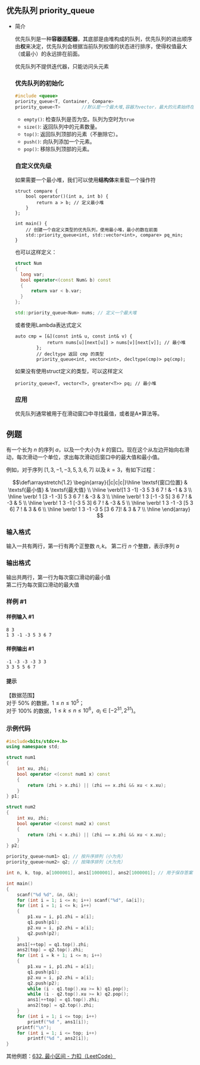 ## 优先队列 priority_queue

* 简介

  优先队列是一种**容器适配器**，其底部是由堆构成的队列，优先队列的进出顺序由**权**来决定，优先队列会根据当前队列权值的状态进行排序，使得权值最大（或最小）的永远排在前面。

  优先队列不提供迭代器，只能访问头元素

  ### 优先队列的初始化

  ```c++
  #include <queue>
  priority_queue<T, Container, Compare>
  priority_queue<T>        //默认是一个最大堆,容器为vector，最大的元素始终在最前面
  ```

  - `empty()`: 检查队列是否为空。队列为空时为`true`
  - `size()`: 返回队列中的元素数量。
  - `top()`: 返回队列顶部的元素（不删除它）。
  - `push()`: 向队列添加一个元素。
  - `pop()`: 移除队列顶部的元素。

  ### 自定义优先级

  如果需要一个最小堆，我们可以使用**结构体**来重载一个操作符

  ```
  struct compare {
      bool operator()(int a, int b) {
          return a > b; // 定义最小堆
      }
  };
  
  int main() {
      // 创建一个自定义类型的优先队列，使用最小堆，最小的数在前面
      std::priority_queue<int, std::vector<int>, compare> pq_min;
  }
  ```

  也可以这样定义：

  ```c++
  struct Num
  {
  	long var;
  	bool operator<(const Num& b) const
  	{
  		return var < b.var;
  	}
  };
  
  std::priority_queue<Num> nums; // 定义一个最大堆
  ```
  
  或者使用Lambda表达式定义
  
  ```
  auto cmp = [&](const int& u, const int& v) {
              return nums[u][next[u]] > nums[v][next[v]]; // 最小堆
          };
          // decltype 返回 cmp 的类型
          priority_queue<int, vector<int>, decltype(cmp)> pq(cmp);
  ```
  
  如果没有使用struct定义的类型，可以这样定义
  
  ```
  priority_queue<T, vector<T>, greater<T>> pq; // 最小堆
  ```
  
  
  
  ### 应用
  
  优先队列通常被用于在滑动窗口中寻找最值，或者是A*算法等。

## 例题

有一个长为 $n$ 的序列 $a$，以及一个大小为 $k$ 的窗口。现在这个从左边开始向右滑动，每次滑动一个单位，求出每次滑动后窗口中的最大值和最小值。

例如，对于序列 $[1,3,-1,-3,5,3,6,7]$ 以及 $k = 3$，有如下过程：

$$\def\arraystretch{1.2}
\begin{array}{|c|c|c|}\hline
\textsf{窗口位置} & \textsf{最小值} & \textsf{最大值} \\ \hline
\verb![1   3  -1] -3   5   3   6   7 ! & -1 & 3 \\ \hline
\verb! 1  [3  -1  -3]  5   3   6   7 ! & -3 & 3 \\ \hline
\verb! 1   3 [-1  -3   5]  3   6   7 ! & -3 & 5 \\ \hline
\verb! 1   3  -1 [-3   5   3]  6   7 ! & -3 & 5 \\ \hline
\verb! 1   3  -1  -3  [5   3   6]  7 ! & 3 & 6 \\ \hline
\verb! 1   3  -1  -3   5  [3   6   7]! & 3 & 7 \\ \hline
\end{array}
$$

### 输入格式

输入一共有两行，第一行有两个正整数 $n,k$。
第二行 $n$ 个整数，表示序列 $a$

### 输出格式

输出共两行，第一行为每次窗口滑动的最小值   
第二行为每次窗口滑动的最大值

### 样例 #1

#### 样例输入 #1

```
8 3
1 3 -1 -3 5 3 6 7
```

#### 样例输出 #1

```
-1 -3 -3 -3 3 3
3 3 5 5 6 7
```

#### 提示

【数据范围】    
对于 $50\%$ 的数据，$1 \le n \le 10^5$；  
对于 $100\%$ 的数据，$1\le k \le n \le 10^6$，$a_i \in [-2^{31},2^{31})$。

### 示例代码

```c++
#include<bits/stdc++.h>
using namespace std;

struct num1
{
	int xu, zhi;
	bool operator <(const num1 x) const
	{
		return (zhi > x.zhi) || (zhi == x.zhi && xu < x.xu);
	}
} p1; 

struct num2
{
	int xu, zhi;
	bool operator <(const num2 x) const
	{
		return (zhi < x.zhi) || (zhi == x.zhi && xu < x.xu);
	}
} p2;

priority_queue<num1> q1; // 按升序排列（小为先）
priority_queue<num2> q2; // 按降序排列（大为先）

int n, k, top, a[1000001], ans1[1000001], ans2[1000001]; // 用于保存答案

int main()
{
	scanf("%d %d", &n, &k);
	for (int i = 1; i <= n; i++) scanf("%d", &a[i]);
	for (int i = 1; i <= k; i++)
	{
		p1.xu = i, p1.zhi = a[i];
		q1.push(p1);
		p2.xu = i, p2.zhi = a[i];
		q2.push(p2);
	}
	ans1[++top] = q1.top().zhi;
	ans2[top] = q2.top().zhi;
	for (int i = k + 1; i <= n; i++)
	{
		p1.xu = i, p1.zhi = a[i];
		q1.push(p1);
		p2.xu = i, p2.zhi = a[i];
		q2.push(p2); 
		while (i - q1.top().xu >= k) q1.pop();
		while (i - q2.top().xu >= k) q2.pop(); 
		ans1[++top] = q1.top().zhi;
		ans2[top] = q2.top().zhi;
	}
	for (int i = 1; i <= top; i++) 
		printf("%d ", ans1[i]);
	printf("\n");
	for (int i = 1; i <= top; i++) 
		printf("%d ", ans2[i]);
}
```



其他例题：[632. 最小区间 - 力扣（LeetCode）](https://leetcode.cn/problems/smallest-range-covering-elements-from-k-lists/description/)

